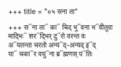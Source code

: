 +++
title = "०५ सना ता"

+++
स᳓ना ता᳓ का᳓ चिद् भु᳓वना भ᳓वीतुवा  
माद्भिः᳓ शर᳓द्भिर् दु᳓रो वरन्त वः  
अ᳓यतन्ता चरतो अन्य᳓द्-अन्यद् इ᳓द्  
या᳓ चका᳓र वयु᳓ना ब्र᳓ह्मणस् प᳓तिः
